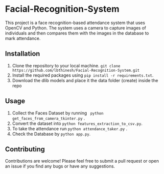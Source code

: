 # Facial-Recognition-System

This project is a face recognition-based attendance system that uses OpenCV and Python. The system uses a camera to capture images of individuals and then compares them with the images in the database to mark attendance.

## Installation

1. Clone the repository to your local machine. ``` git clone https://github.com/lbthinesh/Facial-Recognition-System.git ```
2. Install the required packages using ```pip install -r requirements.txt```.
3. Download the dlib models and place it the data folder (create) inside the repo

## Usage

1. Collect the Faces Dataset by running ``` python get_faces_from_camera_tkinter.py``` .
2. Convert the dataset into ```python features_extraction_to_csv.py```.
3. To take the attendance run ```python attendance_taker.py``` .
4. Check the Database by ```python app.py```.

## Contributing

Contributions are welcome! Please feel free to submit a pull request or open an issue if you find any bugs or have any suggestions.


